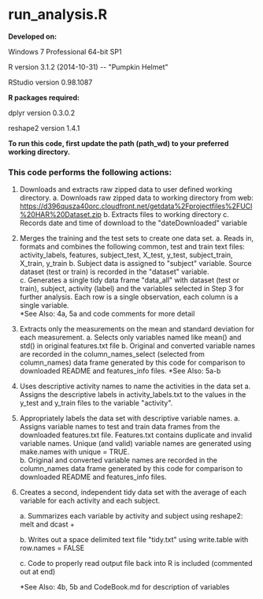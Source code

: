 run_analysis.R
==============================
**Developed on:**

Windows 7 Professional 64-bit SP1 

R version 3.1.2 (2014-10-31) -- "Pumpkin Helmet"

RStudio version 0.98.1087


**R packages required:**

dplyr version 0.3.0.2

reshape2 version 1.4.1


**To run this code, first update the path (path_wd) to your preferred working directory.**


### This code performs the following actions:

1. Downloads and extracts raw zipped data to user defined working directory.
a. Downloads raw zipped data to working directory from web: https://d396qusza40orc.cloudfront.net/getdata%2Fprojectfiles%2FUCI%20HAR%20Dataset.zip
b. Extracts files to working directory
c. Records date and time of download to the "dateDownloaded" variable

2. Merges the training and the test sets to create one data set.
a. Reads in, formats and combines the following common, test and train text files: activity_labels, features, subject_test, X_test, y_test, subject_train, X_train, y_train
b. Subject data is assigned to "subject" variable.  Source dataset (test or train) is recorded in the "dataset" variable.   
c. Generates a single tidy data frame "data_all" with dataset (test or train), subject, activity (label) and the variables selected in Step 3 for further analysis.  Each row is a single observation, each column is a single variable.  
*See Also: 4a, 5a and code comments for more detail

3. Extracts only the measurements on the mean and standard deviation for each measurement. 
a. Selects only variables named like mean() and std() in original features.txt file
b. Original and converted variable names are recorded in the column_names_select (selected from column_names) data frame generated by this code for comparison to downloaded README and features_info files. 
*See Also: 5a-b
	
4. Uses descriptive activity names to name the activities in the data set
	a. Assigns the descriptive labels in activity_labels.txt to the values in the y_test and y_train files to the variable "activity".   

5. Appropriately labels the data set with descriptive variable names. 
	a. Assigns variable names to test and train data frames from the downloaded features.txt file.  Features.txt contains duplicate and invalid variable names. Unique (and valid) variable names are generated using make.names with unique = TRUE.  
	b. Original and converted variable names are recorded in the column_names data frame generated by this code for comparison to downloaded README and features_info files.
	
6. Creates a second, independent tidy data set with the average of each variable for each activity and each subject.

	a. Summarizes each variable by activity and subject using reshape2: melt and dcast +

	b. Writes out a space delimited text file "tidy.txt" using write.table with row.names = FALSE
	
	c. Code to properly read output file back into R is included (commented out at end)
	
	*See Also: 4b, 5b and CodeBook.md for description of variables
